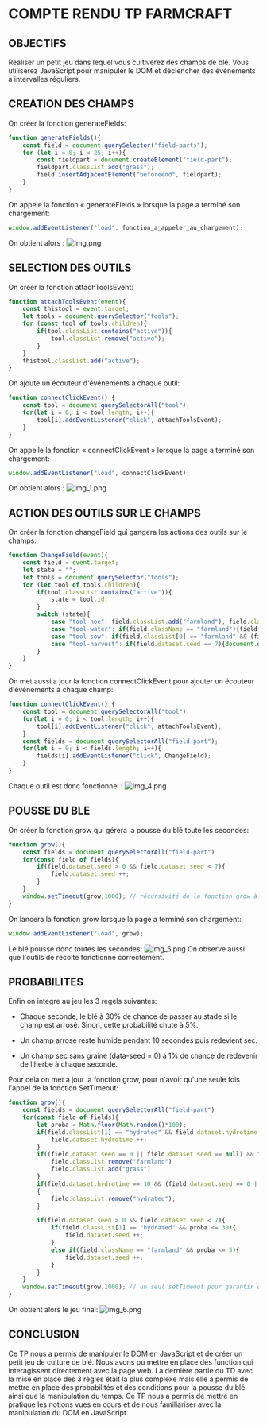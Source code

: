 # COMPTE RENDU TP FARMCRAFT

## OBJECTIFS
Réaliser un petit jeu dans lequel vous cultiverez des champs de blé.
Vous utiliserez JavaScript pour manipuler le DOM et déclencher des événements à intervalles réguliers.

## CREATION DES CHAMPS
On créer la fonction generateFields:
```javascript
function generateFields(){
    const field = document.querySelector("field-parts");
    for (let i = 0; i < 25; i++){
        const fieldpart = document.createElement("field-part");
        fieldpart.classList.add("grass");
        field.insertAdjacentElement("beforeend", fieldpart);
    }
}
```
On appele la fonction « generateFields » lorsque la page a terminé son chargement:
```javascript
window.addEventListener("load", fonction_a_appeler_au_chargement);
```
On obtient alors :
![img.png](src/img.png)
## SELECTION DES OUTILS

On créer la fonction attachToolsEvent:
```javascript
function attachToolsEvent(event){
    const thistool = event.target;
    let tools = document.querySelector("tools");
    for (const tool of tools.children){
        if(tool.classList.contains("active")){
            tool.classList.remove("active");
        }
    }
    thistool.classList.add("active");
}
```
On ajoute un écouteur d'événements à chaque outil:
```javascript
function connectClickEvent() {
    const tool = document.querySelectorAll("tool");
    for(let i = 0; i < tool.length; i++){
        tool[i].addEventListener("click", attachToolsEvent);
    }
}
```
On appelle la fonction « connectClickEvent » lorsque la page a terminé son chargement:
```javascript
window.addEventListener("load", connectClickEvent);
``` 
On obtient alors :
![img_1.png](src/img_1.png)


## ACTION DES OUTILS SUR LE CHAMPS
On créer la fonction changeField qui gangera les actions des outils sur le champs:
```javascript
function ChangeField(event){
    const field = event.target;
    let state = "";
    let tools = document.querySelector("tools");
    for (let tool of tools.children){
        if(tool.classList.contains("active")){
            state = tool.id;
        }
        switch (state){
            case "tool-hoe": field.classList.add("farmland"), field.classList.remove("grass");break;
            case "tool-water": if(field.className == "farmland"){field.classList.add("hydrated"); field.dataset.hydrotime = 0;};break;
            case "tool-sow": if(field.classList[0] == "farmland" && (field.dataset.seed == 0 || field.dataset.seed == null)){field.dataset.seed = 1};break;
            case "tool-harvest": if(field.dataset.seed == 7){document.querySelector("#stock-wheat").innerHTML ++}; field.dataset.seed = 0; break;
        }
    }
}
```
On met aussi a jour la fonction connectClickEvent pour ajouter un écouteur d'événements à chaque champ:
```javascript
function connectClickEvent() {
    const tool = document.querySelectorAll("tool");
    for(let i = 0; i < tool.length; i++){
        tool[i].addEventListener("click", attachToolsEvent);
    }
    const fields = document.querySelectorAll("field-part");
    for(let i = 0; i < fields.length; i++){
        fields[i].addEventListener("click", ChangeField);
    }
}
```
Chaque outil est donc fonctionnel : 
![img_4.png](src/img_4.png)

## POUSSE DU BLE
On créer la fonction grow qui gérera la pousse du blé toute les secondes:
```javascript
function grow(){
    const fields = document.querySelectorAll("field-part")
    for(const field of fields){
        if(field.dataset.seed > 0 && field.dataset.seed < 7){
            field.dataset.seed ++;
        }
    }
    window.setTimeout(grow,1000); // récursivité de la fonction grow à chaque seconde
}
```
On lancera la fonction grow lorsque la page a terminé son chargement:
```javascript
window.addEventListener("load", grow);
```
Le blé pousse donc toutes les secondes:
![img_5.png](src/img_5.png)
On observe aussi que l'outils de récolte fonctionne correctement.
## PROBABILITES
Enfin on integre au jeu les 3 regels suivantes:

- Chaque seconde, le blé à 30% de chance de passer au stade si le champ est arrosé. Sinon,
cette probabilité chute à 5%.

- Un champ arrosé reste humide pendant 10 secondes puis redevient sec.

- Un champ sec sans graine (data-seed = 0) à 1% de chance de redevenir de l’herbe à chaque
seconde.

Pour cela on met a jour la fonction grow, pour n'avoir qu'une seule fois l'appel de la fonction SetTimeout:
```javascript
function grow(){
    const fields = document.querySelectorAll("field-part")
    for(const field of fields){
        let proba = Math.floor(Math.random()*100);
        if(field.classList[1] == "hydrated" && field.dataset.hydrotime < 10) {
            field.dataset.hydrotime ++;
        }
        if((field.dataset.seed == 0 || field.dataset.seed == null) && field.className == "farmland" && proba == 1){
            field.classList.remove("farmland")
            field.classList.add("grass")
        }
        if(field.dataset.hydrotime == 10 && (field.dataset.seed == 0 || field.dataset.seed == null))
        {
            field.classList.remove("hydrated");
        }

        if(field.dataset.seed > 0 && field.dataset.seed < 7){
            if(field.classList[1] == "hydrated" && proba <= 30){
                field.dataset.seed ++;
            }
            else if(field.className == "farmland" && proba <= 5){
                field.dataset.seed ++;
            }
        }
    }
    window.setTimeout(grow,1000); // un seul setTimeout pour garantir que ce soit à chaque second
}
```
On obtient alors le jeu final:
![img_6.png](src/img_6.png)

## CONCLUSION

Ce TP nous a permis de manipuler le DOM en JavaScript et de créer un petit jeu de culture de blé. Nous avons pu mettre en place des function qui interagissent directement avec la page web. La dernière partie du TD avec la mise en place des 3 règles était la plus complexe mais elle a permis de mettre en place des probabilités et des conditions pour la pousse du blé ainsi que la manipulation du temps.
Ce TP nous a permis de mettre en pratique les notions vues en cours et de nous familiariser avec la manipulation du DOM en JavaScript.
